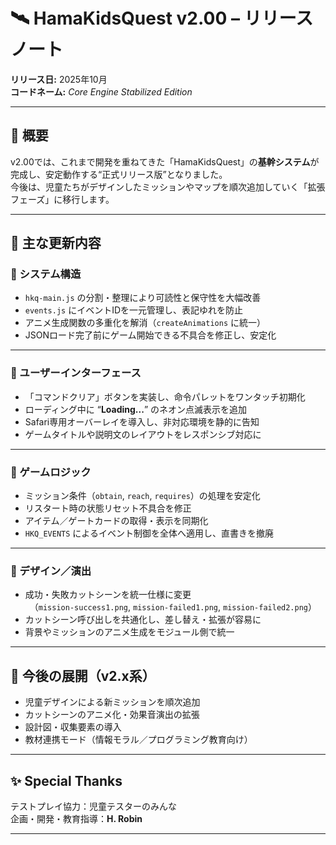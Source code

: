 # 🛰️ HamaKidsQuest v2.00 – リリースノート  
**リリース日:** 2025年10月  
**コードネーム:** *Core Engine Stabilized Edition*  

---

## 🚀 概要  
v2.00では、これまで開発を重ねてきた「HamaKidsQuest」の**基幹システム**が完成し、安定動作する“正式リリース版”となりました。  
今後は、児童たちがデザインしたミッションやマップを順次追加していく「拡張フェーズ」に移行します。

---

## 🧩 主な更新内容

### 🔹 システム構造
- `hkq-main.js` の分割・整理により可読性と保守性を大幅改善  
- `events.js` にイベントIDを一元管理し、表記ゆれを防止  
- アニメ生成関数の多重化を解消（`createAnimations` に統一）  
- JSONロード完了前にゲーム開始できる不具合を修正し、安定化  

---

### 🔹 ユーザーインターフェース
- 「コマンドクリア」ボタンを実装し、命令パレットをワンタッチ初期化  
- ローディング中に “**Loading...**” のネオン点滅表示を追加  
- Safari専用オーバーレイを導入し、非対応環境を静的に告知  
- ゲームタイトルや説明文のレイアウトをレスポンシブ対応に  

---

### 🔹 ゲームロジック
- ミッション条件（`obtain`, `reach`, `requires`）の処理を安定化  
- リスタート時の状態リセット不具合を修正  
- アイテム／ゲートカードの取得・表示を同期化  
- `HKQ_EVENTS` によるイベント制御を全体へ適用し、直書きを撤廃  

---

### 🔹 デザイン／演出
- 成功・失敗カットシーンを統一仕様に変更  
　（`mission-success1.png`, `mission-failed1.png`, `mission-failed2.png`）  
- カットシーン呼び出しを共通化し、差し替え・拡張が容易に  
- 背景やミッションのアニメ生成をモジュール側で統一  

---

## 🧒 今後の展開（v2.x系）
- 児童デザインによる新ミッションを順次追加  
- カットシーンのアニメ化・効果音演出の拡張  
- 設計図・収集要素の導入  
- 教材連携モード（情報モラル／プログラミング教育向け）  

---

## ✨ Special Thanks  
テストプレイ協力：児童テスターのみんな  
企画・開発・教育指導：**H. Robin**

---